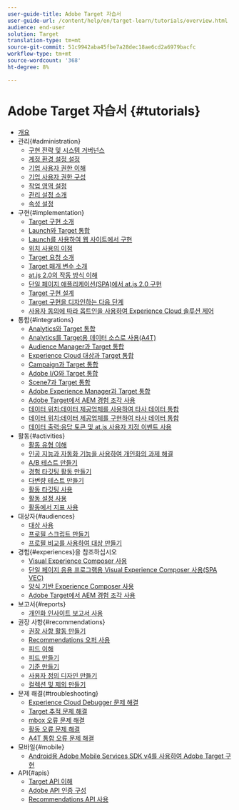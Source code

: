 ```yaml
---
user-guide-title: Adobe Target 자습서
user-guide-url: /content/help/en/target-learn/tutorials/overview.html
audience: end-user
solution: Target
translation-type: tm+mt
source-git-commit: 51c9942aba45fbe7a28dec18ae6cd2a6979bacfc
workflow-type: tm+mt
source-wordcount: '368'
ht-degree: 8%

---
```



# Adobe Target 자습서 {#tutorials}

+ [개요](../overview.md)
+ 관리{#administration}
   + [구현 전략 및 시스템 거버넌스](../dev101/1.1-implementation-strategy-sys-governance.md)
   + [계정 환경 설정 설정](../administration/set-up-account-preferences.md)
   + [기업 사용자 권한 이해](../administration/understanding-enterprise-user-permissions.md)
   + [기업 사용자 권한 구성](../dev101/1.2-configure-ent-user-permissions.md)
   + [작업 영역 설정](../administration/set-up-workspaces.md)
   + [관리 설정 소개](../dev101/1.3-intro-to-admin-setup.md)
   + [속성 설정](../administration/set-up-properties.md)
+ 구현{#implementation}
   + [Target 구현 소개](../dev101/2.1-intro-to-target-implementation.md)
   + [Launch와 Target 통합](../dev101/3.1-target-launch.md)
   + [Launch를 사용하여 웹 사이트에서 구현](https://docs.adobe.com/content/help/en/experience-cloud/implementing-in-websites-with-launch/index.html)
   + [위치 사용의 이점](../dev101/2.2-benefits-of-locations.md)
   + [Target 요청 소개](../dev101/2.3-intro-to-target-requests.md)
   + [Target 매개 변수 소개](../dev101/2.4-intro-to-target-params.md)
   + [at.js 2.0의 작동 방식 이해](../implementation/understanding-how-atjs-20-works.md)
   + [단일 페이지 애플리케이션(SPA)에서 at.js 2.0 구현](../implementation/implement-atjs-20-in-a-single-page-application.md)
   + [Target 구현 설계](../dev101/2.5-design-target-implementation.md)
   + [Target 구현을 디자인하는 다음 단계](../dev101/2.6-next-steps-design-target-implementation.md)
   + [사용자 동의에 따라 옵트인을 사용하여 Experience Cloud 솔루션 제어](https://docs.adobe.com/content/help/en/core-services-learn/tutorials/id-service/use-opt-in-to-control-experience-cloud-activities-based-on-user-consent.html)
+ 통합{#integrations}
   + [Analytics와 Target 통합](../dev101/3.2-target-analytics.md)
   + [Analytics를 Target용 데이터 소스로 사용(A4T)](../integrations/use-analytics-as-a-data-source-a4t.md)
   + [Audience Manager과 Target 통합](../dev101/3.3-target-dmp.md)
   + [Experience Cloud 대상과 Target 통합](../dev101/3.4-target-exc-audiences.md)
   + [ Campaign과 Target 통합](../dev101/3.6-target-campaign.md)
   + [Adobe I/O와 Target 통합](../dev101/3.7-target-io.md)
   + [Scene7과 Target 통합](../dev101/3.8-target-scene7.md)
   + [Adobe Experience Manager과 Target 통합](../dev101/3.5-target-aem.md)
   + [Adobe Target에서 AEM 경험 조각 사용](https://helpx.adobe.com/experience-manager/kt/sites/using/experience-fragment-target-offer-feature-video-use.html)
   + [데이터 위치:데이터 제공업체를 사용하여 타사 데이터 통합](../integrations/use-data-providers-to-integrate-third-party-data.md)
   + [데이터 위치:데이터 제공업체를 구현하여 타사 데이터 통합](../integrations/implement-data-providers-to-integrate-third-party-data.md)
   + [데이터 출력:응답 토큰 및 at.js 사용자 지정 이벤트 사용](../integrations/use-response-tokens-and-atjs-custom-events.md)
+ 활동{#activities}
   + [활동 유형 이해](../activities/understanding-the-types-of-activities.md)
   + [인공 지능과 자동화 기능을 사용하여 개인화의 과제 해결](../activities/use-the-artificial-intelligence-and-automation-capabilities-to-meet-the-challenges-of-personalization.md)
   + [A/B 테스트 만들기](../activities/create-ab-tests.md)
   + [경험 타깃팅 활동 만들기](../activities/create-experience-targeting-activities.md)
   + [다변량 테스트 만들기](../activities/create-multivariate-tests.md)
   + [활동 타깃팅 사용](../activities/use-activity-targeting.md)
   + [활동 설정 사용](../activities/use-activity-settings.md)
   + [활동에서 지표 사용](../activities/use-metrics-in-activities.md)
+ 대상자{#audiences}
   + [대상 사용](../audiences/use-audiences.md)
   + [프로필 스크립트 만들기](../audiences/create-profile-scripts.md)
   + [프로필 비교를 사용하여 대상 만들기](../audiences/use-profile-comparison-to-build-audiences.md)
+ 경험{#experiences}을 참조하십시오
   + [Visual Experience Composer 사용](../experiences/use-the-visual-experience-composer.md)
   + [단일 페이지 응용 프로그램용 Visual Experience Composer 사용(SPA VEC)](../experiences/use-the-visual-experience-composer-for-single-page-applications.md)
   + [양식 기반 Experience Composer 사용](../experiences/use-the-form-based-experience-composer.md)
   + [Adobe Target에서 AEM 경험 조각 사용](https://helpx.adobe.com/experience-manager/kt/sites/using/experience-fragment-target-offer-feature-video-use.html)
+ 보고서{#reports}
   + [개인화 인사이트 보고서 사용](../reports/use-the-personalization-insights-reports.md)
+ 권장 사항{#recommendations}
   + [권장 사항 활동 만들기](../recommendations/create-a-recommendations-activity.md)
   + [Recommendations 오퍼 사용](../recommendations/use-recommendations-offers.md)
   + [피드 이해](../recommendations/understanding-feeds.md)
   + [피드 만들기](../recommendations/create-a-feed.md)
   + [기준 만들기](../recommendations/create-criteria.md)
   + [사용자 정의 디자인 만들기](../recommendations/create-custom-designs.md)
   + [컬렉션 및 제외 만들기](../recommendations/create-collections-and-exclusions.md)
+ 문제 해결{#troubleshooting}
   + [Experience Cloud Debugger 문제 해결](../troubleshooting/troubleshoot-with-the-experience-cloud-debugger.md)
   + [Target 추적 문제 해결](../troubleshooting/troubleshoot-with-target-traces.md)
   + [mbox 오류 문제 해결](../dev101/4.1-troubleshoot-mbox-errors.md)
   + [활동 오류 문제 해결](../dev101/4.2-troubleshoot-activity-errors.md)
   + [A4T 통합 오류 문제 해결](../dev101/4.3-troubleshoot-integration-errors.md)
+ 모바일{#mobile}
   + [Android용 Adobe Mobile Services SDK v4를 사용하여 Adobe Target 구현](../mobile-v4/overview.md)
+ API{#apis}
   + [Target API 이해](../apis/api-overview.md)
   + [Adobe API 인증 구성](../apis/configure-io-target-integration.md)
   + [Recommendations API 사용](https://docs.adobe.com/content/help/en/target-learn/recommendations-api-tutorial/recs-api-overview.html)
